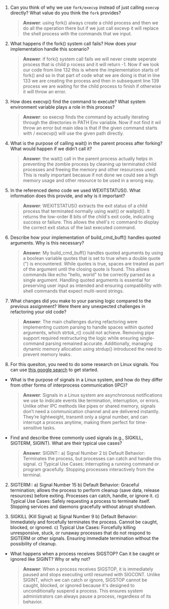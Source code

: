 1. Can you think of why we use `fork/execvp` instead of just calling `execvp` directly? What value do you think the `fork` provides?


   > **Answer**:  using fork() always create a child process and then we do all the operation there but if we just call excevp it will replace the shell process with the commands that we input.


2. What happens if the fork() system call fails? How does your implementation handle this scenario?


   > **Answer**:  if fork() system call fails we will never create seperate process that is child p rocess and it will return -1. Now if we look our code from line 132 this is where the implementation starts of fork() and so in that part of code what we are doing is that in line 133 we are creating the process and then in subsequent  line 139 process we are  waiting for the child process to finish if otherwise it will throw an error.


3. How does execvp() find the command to execute? What system environment variable plays a role in this process?


   > **Answer**:  so execvp finds the command by actually iterating through the directories in PATH Env variable. Now if not find it wil throw an error but main idea is that if the given command starts with /  excecvp() will use the given path directly.


4. What is the purpose of calling wait() in the parent process after forking? What would happen if we didn’t call it?


   > **Answer**: the wait() call in the parent process actually helps in preventing the zombie process by cleaning up terminated child processes and freeing the memory and other resourcess used. This is really important becasue if not done we could see a high memory usage and other resource to be used in a wrong way.


5. In the referenced demo code we used WEXITSTATUS(). What information does this provide, and why is it important?


   > **Answer**:  WEXITSTATUS() extracts the exit status of a child process that terminated normally using wait() or waitpid(). It returns the low-order 8 bits of the child's exit code, indicating success or failure. This allows the shell's rc command to display the correct exit status of the last executed command.


6. Describe how your implementation of build_cmd_buff() handles quoted arguments. Why is this necessary?


   > **Answer**: My build_cmd_buff() handles quoted arguments by using a boolean variable quotes that is set to true when a double quote (") is encountered. While quotes is true, spaces are treated as part of the argument until the closing quote is found. This allows commands like echo "hello, world" to be correctly parsed as a single argument. Handling quoted arguments is essential for preserving user input as intended and ensuring compatibility with shell commands that expect multi-word strings.


7. What changes did you make to your parsing logic compared to the previous assignment? Were there any unexpected challenges in refactoring your old code?


   > **Answer**:  The main challenges during refactoring were implementing custom parsing to handle spaces within quoted arguments, which strtok_r() could not achieve. Removing pipe support required restructuring the logic while ensuring single-command parsing remained accurate. Additionally, managing dynamic memory allocation using strdup() introduced the need to prevent memory leaks.


8. For this quesiton, you need to do some research on Linux signals. You can use [this google search](https://www.google.com/search?q=Linux+signals+overview+site%3Aman7.org+OR+site%3Alinux.die.net+OR+site%3Atldp.org&oq=Linux+signals+overview+site%3Aman7.org+OR+site%3Alinux.die.net+OR+site%3Atldp.org&gs_lcrp=EgZjaHJvbWUyBggAEEUYOdIBBzc2MGowajeoAgCwAgA&sourceid=chrome&ie=UTF-8) to get started.


- What is the purpose of signals in a Linux system, and how do they differ from other forms of interprocess communication (IPC)?


   > **Answer**:  Signals in a Linux system are asynchronous notifications we use to indicate events like termination, interruption, or errors. Unlike other IPC methods like pipes or shared memory, signals don’t need a communication channel and are delivered instantly. They’re lightweight, transmit only a signal number, and can interrupt a process anytime, making them perfect for time-sensitive tasks.




- Find and describe three commonly used signals (e.g., SIGKILL, SIGTERM, SIGINT). What are their typical use cases?


   > **Answer**: SIGINT:: a) Signal Number 2
   b) Default Behavior: Terminates the process, but processes can catch and handle this signal.
   c) Typical Use Cases:
    Interrupting a running command or program gracefully.
    Stopping processes interactively from the terminal.

2) SIGTERM:: a) Signal Number 15
b) Default Behavior: Graceful termination; allows the process to perform cleanup (save data, release resources) before exiting. Processes can catch, handle, or ignore it.
c) Typical Use Cases:
Safely requesting a process to terminate itself.
Stopping services and daemons gracefully without abrupt shutdown.

3)  SIGKILL (Kill Signal)
a) Signal Number 9
b) Default Behavior: Immediately and forcefully terminates the process. Cannot be caught, blocked, or ignored.
c) Typical Use Cases:
    Forcefully killing unresponsive, stuck, or runaway processes that do not respond to SIGTERM or other signals.
    Ensuring immediate termination without the possibility of cleanup.

- What happens when a process receives SIGSTOP? Can it be caught or ignored like SIGINT? Why or why not?


   > **Answer**: When a process receives SIGSTOP, it is immediately paused and stops executing until resumed with SIGCONT. Unlike SIGINT, which we can catch or ignore, SIGSTOP cannot be caught, blocked, or ignored because it's designed to unconditionally suspend a process. This ensures system administrators can always pause a process, regardless of its behavior.